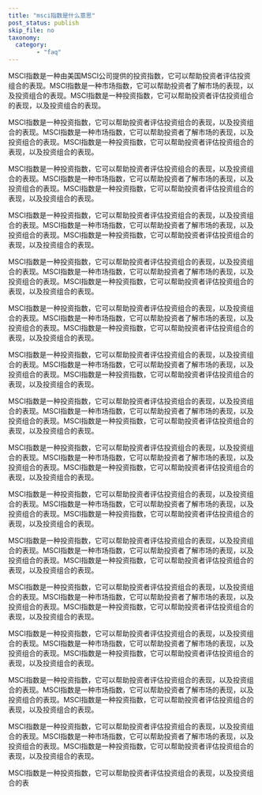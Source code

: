 ```yaml
---
title: "msci指数是什么意思"
post_status: publish
skip_file: no
taxonomy:
  category:
        - "faq"
---
```


MSCI指数是一种由美国MSCI公司提供的投资指数，它可以帮助投资者评估投资组合的表现。MSCI指数是一种市场指数，它可以帮助投资者了解市场的表现，以及投资组合的表现。MSCI指数是一种投资指数，它可以帮助投资者评估投资组合的表现，以及投资组合的表现。

MSCI指数是一种投资指数，它可以帮助投资者评估投资组合的表现，以及投资组合的表现。MSCI指数是一种市场指数，它可以帮助投资者了解市场的表现，以及投资组合的表现。MSCI指数是一种投资指数，它可以帮助投资者评估投资组合的表现，以及投资组合的表现。

MSCI指数是一种投资指数，它可以帮助投资者评估投资组合的表现，以及投资组合的表现。MSCI指数是一种市场指数，它可以帮助投资者了解市场的表现，以及投资组合的表现。MSCI指数是一种投资指数，它可以帮助投资者评估投资组合的表现，以及投资组合的表现。

MSCI指数是一种投资指数，它可以帮助投资者评估投资组合的表现，以及投资组合的表现。MSCI指数是一种市场指数，它可以帮助投资者了解市场的表现，以及投资组合的表现。MSCI指数是一种投资指数，它可以帮助投资者评估投资组合的表现，以及投资组合的表现。

MSCI指数是一种投资指数，它可以帮助投资者评估投资组合的表现，以及投资组合的表现。MSCI指数是一种市场指数，它可以帮助投资者了解市场的表现，以及投资组合的表现。MSCI指数是一种投资指数，它可以帮助投资者评估投资组合的表现，以及投资组合的表现。

MSCI指数是一种投资指数，它可以帮助投资者评估投资组合的表现，以及投资组合的表现。MSCI指数是一种市场指数，它可以帮助投资者了解市场的表现，以及投资组合的表现。MSCI指数是一种投资指数，它可以帮助投资者评估投资组合的表现，以及投资组合的表现。

MSCI指数是一种投资指数，它可以帮助投资者评估投资组合的表现，以及投资组合的表现。MSCI指数是一种市场指数，它可以帮助投资者了解市场的表现，以及投资组合的表现。MSCI指数是一种投资指数，它可以帮助投资者评估投资组合的表现，以及投资组合的表现。

MSCI指数是一种投资指数，它可以帮助投资者评估投资组合的表现，以及投资组合的表现。MSCI指数是一种市场指数，它可以帮助投资者了解市场的表现，以及投资组合的表现。MSCI指数是一种投资指数，它可以帮助投资者评估投资组合的表现，以及投资组合的表现。

MSCI指数是一种投资指数，它可以帮助投资者评估投资组合的表现，以及投资组合的表现。MSCI指数是一种市场指数，它可以帮助投资者了解市场的表现，以及投资组合的表现。MSCI指数是一种投资指数，它可以帮助投资者评估投资组合的表现，以及投资组合的表现。

MSCI指数是一种投资指数，它可以帮助投资者评估投资组合的表现，以及投资组合的表现。MSCI指数是一种市场指数，它可以帮助投资者了解市场的表现，以及投资组合的表现。MSCI指数是一种投资指数，它可以帮助投资者评估投资组合的表现，以及投资组合的表现。

MSCI指数是一种投资指数，它可以帮助投资者评估投资组合的表现，以及投资组合的表现。MSCI指数是一种市场指数，它可以帮助投资者了解市场的表现，以及投资组合的表现。MSCI指数是一种投资指数，它可以帮助投资者评估投资组合的表现，以及投资组合的表现。

MSCI指数是一种投资指数，它可以帮助投资者评估投资组合的表现，以及投资组合的表现。MSCI指数是一种市场指数，它可以帮助投资者了解市场的表现，以及投资组合的表现。MSCI指数是一种投资指数，它可以帮助投资者评估投资组合的表现，以及投资组合的表现。

MSCI指数是一种投资指数，它可以帮助投资者评估投资组合的表现，以及投资组合的表现。MSCI指数是一种市场指数，它可以帮助投资者了解市场的表现，以及投资组合的表现。MSCI指数是一种投资指数，它可以帮助投资者评估投资组合的表现，以及投资组合的表现。

MSCI指数是一种投资指数，它可以帮助投资者评估投资组合的表现，以及投资组合的表现。MSCI指数是一种市场指数，它可以帮助投资者了解市场的表现，以及投资组合的表现。MSCI指数是一种投资指数，它可以帮助投资者评估投资组合的表现，以及投资组合的表现。

MSCI指数是一种投资指数，它可以帮助投资者评估投资组合的表现，以及投资组合的表现。MSCI指数是一种市场指数，它可以帮助投资者了解市场的表现，以及投资组合的表现。MSCI指数是一种投资指数，它可以帮助投资者评估投资组合的表现，以及投资组合的表现。

MSCI指数是一种投资指数，它可以帮助投资者评估投资组合的表现，以及投资组合的表
